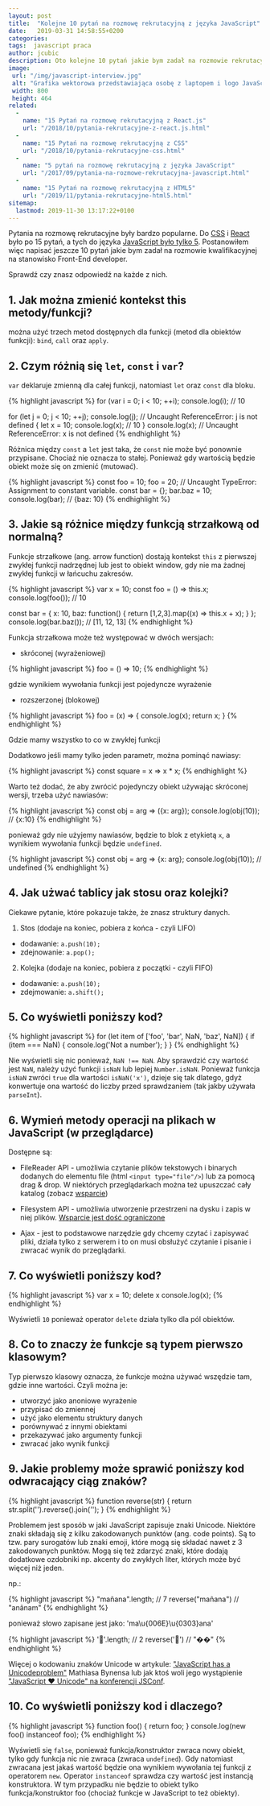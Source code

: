 ```yaml
---
layout: post
title:  "Kolejne 10 pytań na rozmowę rekrutacyjną z języka JavaScript"
date:   2019-03-31 14:58:55+0200
categories:
tags:  javascript praca
author: jcubic
description: Oto kolejne 10 pytań jakie bym zadał na rozmowie rekrutacyjnej z języka JavaScript, czyli najważniejsza część Front-Endu. Przygotuj się na rozmowę kwalifikacyjną z JS.
image:
 url: "/img/javascript-interview.jpg"
 alt: "Grafika wektorowa przedstawiająca osobę z laptopem i logo JavaScript"
 width: 800
 height: 464
related:
  -
    name: "15 Pytań na rozmowę rekrutacyjną z React.js"
    url: "/2018/10/pytania-rekrutacyjne-z-react.js.html"
  -
    name: "15 Pytań na rozmowę rekrutacyjną z CSS"
    url: "/2018/10/pytania-rekrutacyjne-css.html"
  -
    name: "5 pytań na rozmowę rekrutacyjną z języka JavaScript"
    url: "/2017/09/pytania-na-rozmowe-rekrutacyjna-javascript.html"
  -
    name: "15 Pytań na rozmowę rekrutacyjną z HTML5"
    url: "/2019/11/pytania-rekrutacyjne-html5.html"
sitemap:
  lastmod: 2019-11-30 13:17:22+0100
---
```


Pytania na rozmowę rekrutacyjne były bardzo popularne. Do [CSS](/2018/10/pytania-rekrutacyjne-css.html) i
[React](/2018/10/pytania-rekrutacyjne-z-react.js.html) było po 15 pytań, a tych do języka
[JavaScript było tylko 5](/2017/09/pytania-na-rozmowe-rekrutacyjna-javascript.html). Postanowiłem więc napisać jeszcze
10 pytań jakie bym zadał na rozmowie kwalifikacyjnej na stanowisko Front-End developer.

Sprawdź czy znasz odpowiedź na każde z nich.

<!-- more -->

## 1. Jak można zmienić kontekst this metody/funkcji?

można użyć trzech metod dostępnych dla funkcji (metod dla obiektów funkcji): `bind`, `call` oraz `apply`.

## 2. Czym różnią się `let`, `const` i `var`?

`var` deklaruje zmienną dla całej funkcji, natomiast `let` oraz `const` dla bloku.

{% highlight javascript %}
for (var i = 0; i < 10; ++i);
console.log(i);
// 10

for (let j = 0; j < 10; ++j);
console.log(j);
// Uncaught ReferenceError: j is not defined
{
    let x = 10;
    console.log(x);
    // 10
}
console.log(x);
// Uncaught ReferenceError: x is not defined
{% endhighlight %}

Różnica między `const` a `let` jest taka, że `const` nie może być ponownie przypisane.  Chociaż nie oznacza to stałej.
Ponieważ gdy wartością będzie obiekt może się on zmienić (mutować).

{% highlight javascript %}
const foo = 10;
foo = 20;
// Uncaught TypeError: Assignment to constant variable.
const bar = {};
bar.baz = 10;
console.log(bar);
// {baz: 10}
{% endhighlight %}

## 3. Jakie są różnice między funkcją strzałkową od normalną?

Funkcje strzałkowe (ang. arrow function) dostają kontekst `this` z pierwszej zwykłej funkcji nadrzędnej lub jest
to obiekt window, gdy nie ma żadnej zwykłej funkcji w łańcuchu zakresów.

{% highlight javascript %}
var x = 10;
const foo = () => this.x;
console.log(foo());
// 10

const bar = {
    x: 10,
    baz: function() {
        return [1,2,3].map((x) => this.x + x);
    }
};
console.log(bar.baz());
// [11, 12, 13]
{% endhighlight %}

Funkcja strzałkowa może też występować w dwóch wersjach:

* skróconej (wyrażeniowej)

{% highlight javascript %}
foo = () => 10;
{% endhighlight %}

gdzie wynikiem wywołania funkcji jest pojedyncze wyrażenie

* rozszerzonej (blokowej)

{% highlight javascript %}
foo = (x) => { console.log(x); return x; }
{% endhighlight %}

Gdzie mamy wszystko to co w zwykłej funkcji

Dodatkowo jeśli mamy tylko jeden parametr, można pominąć nawiasy:

{% highlight javascript %}
const square = x => x * x;
{% endhighlight %}

Warto też dodać, że aby zwrócić pojedynczy obiekt używając skróconej wersji, trzeba użyć nawiasów:

{% highlight javascript %}
const obj = arg => ({x: arg});
console.log(obj(10));
// {x:10}
{% endhighlight %}

ponieważ gdy nie użyjemy nawiasów, będzie to blok z etykietą `x`, a wynikiem wywołania funkcji będzie
`undefined`.

{% highlight javascript %}
const obj = arg => {x: arg};
console.log(obj(10));
// undefined
{% endhighlight %}

## 4. Jak użwać tablicy jak stosu oraz kolejki?

Ciekawe pytanie, które pokazuje także, że znasz struktury danych.

1. Stos (dodaje na koniec, pobiera z końca - czyli LIFO)
  * dodawanie: `a.push(10);`
  * zdejnowanie: `a.pop();`

2. Kolejka (dodaje na koniec, pobiera z początki - czyli FIFO)
  * dodawanie: `a.push(10);`
  * zdejmowanie: `a.shift();`

## 5. Co wyświetli poniższy kod?

{% highlight javascript %}
for (let item of ['foo', 'bar', NaN, 'baz', NaN]) {
    if (item === NaN) {
        console.log('Not a number');
    }
}
{% endhighlight %}

Nie wyświetli się nic ponieważ, `NaN !== NaN`. Aby sprawdzić czy wartość jest `NaN`, należy użyć funkcji `isNaN` lub
lepiej `Number.isNaN`. Ponieważ funkcja `isNaN` zwróci `true` dla wartości `isNaN('x')`, dzieje się tak dlatego, gdyż
konwertuje ona wartość do liczby przed sprawdzaniem (tak jakby używała `parseInt`).

## 6. Wymień metody operacji na plikach w JavaScript (w przeglądarce)

Dostępne są:

* FileReader API - umożliwia czytanie plików tekstowych i binarych dodanych do elementu file (html
  `<input type="file"/>`) lub za pomocą drag & drop.  W niektórych przeglądarkach można też upuszczać cały
  katalog (zobacz [wsparcie](https://caniuse.com/#feat=filereader))

* Filesystem API - umożliwia utworzenie przestrzeni na dysku i zapis w niej plików.
  [Wsparcie jest dość ograniczone](https://caniuse.com/#feat=filesystem)

* Ajax - jest to podstawowe narzędzie gdy chcemy czytać i zapisywać pliki, działa tylko z serwerem i to on
  musi obsłużyć czytanie i pisanie i zwracać wynik do przeglądarki.

## 7. Co wyświetli poniższy kod?

{% highlight javascript %}
var x = 10;
delete x
console.log(x);
{% endhighlight %}

Wyświetli `10` ponieważ operator `delete` działa tylko dla pól obiektów.

## 8. Co to znaczy że funkcje są typem pierwszo klasowym?

Typ pierwszo klasowy oznacza, że funkcje można używać wszędzie tam, gdzie inne wartości. Czyli można je:

* utworzyć jako anoniowe wyrażenie
* przypisać do zmiennej
* użyć jako elementu struktury danych
* porównywać z innymi obiektami
* przekazywać jako argumenty funkcji
* zwracać jako wynik funkcji

## 9. Jakie problemy może sprawić poniższy kod odwracający ciąg znaków?

{% highlight javascript %}
function reverse(str) {
    return str.split('').reverse().join('');
}
{% endhighlight %}

Problemem jest sposób w jaki JavaScript zapisuje znaki Unicode. Niektóre znaki składają się z kilku
zakodowanych punktów (ang. code points). Są to tzw. pary surogatów lub znaki emoji, które mogą się składać
nawet z 3 zakodowanych punktów. Mogą się też zdarzyć znaki, które dodają dodatkowe ozdobniki np. akcenty do
zwykłych liter, których może być więcej niż jeden.

np.:

{% highlight javascript %}
"mañana".length;
// 7
reverse("mañana")
// "anãnam"
{% endhighlight %}

ponieważ słowo zapisane jest jako: 'ma\u{006E}\u{0303}ana'

{% highlight javascript %}
'💩'.length;
// 2
reverse('💩')
// "��"
{% endhighlight %}

Więcej o kodowaniu znaków Unicode w artykule:
["JavaScript has a Unicodeproblem"](https://mathiasbynens.be/notes/javascript-unicode) Mathiasa Bynensa lub jak ktoś
woli jego wystąpienie ["JavaScript ♥ Unicode" na konferencji JSConf](https://www.youtube.com/watch?v=zi0w7J7MCrk).

## 10. Co wyświetli poniższy kod i dlaczego?

{% highlight javascript %}
function foo() {
    return foo;
}
console.log(new foo() instanceof foo);
{% endhighlight %}

Wyświetli się `false`, ponieważ funkcja/konstruktor zwraca nowy obiekt, tylko gdy funkcja nic nie zwraca
(zwraca `undefined`). Gdy natomiast zwracana jest jakaś wartość będzie ona wynikiem wywołania tej funkcji z
operatorem `new`.  Operator `instanceof` sprawdza czy wartość jest instancją konstruktora. W tym przypadku nie
będzie to obiekt tylko funkcja/konstruktor foo (chociaż funkcje w JavaScript to też obiekty).
